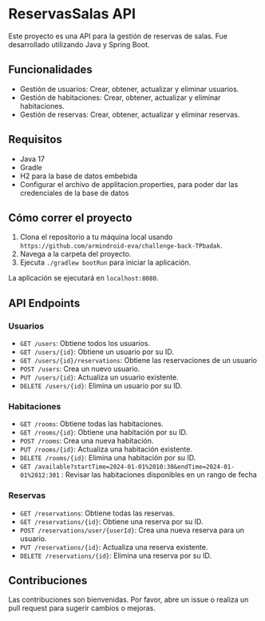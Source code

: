 # ReservasSalas API

Este proyecto es una API para la gestión de reservas de salas. Fue desarrollado utilizando Java y Spring Boot.

## Funcionalidades

- Gestión de usuarios: Crear, obtener, actualizar y eliminar usuarios.
- Gestión de habitaciones: Crear, obtener, actualizar y eliminar habitaciones.
- Gestión de reservas: Crear, obtener, actualizar y eliminar reservas.

## Requisitos

- Java 17
- Gradle
- H2 para la base de datos embebida
- Configurar el archivo de applitacion.properties, para poder dar las credenciales de la base de datos

## Cómo correr el proyecto

1. Clona el repositorio a tu máquina local usando `https://github.com/armindroid-eva/challenge-back-TPbadak`.
2. Navega a la carpeta del proyecto.
3. Ejecuta `./gradlew bootRun` para iniciar la aplicación.

La aplicación se ejecutará en `localhost:8080`.

## API Endpoints

### Usuarios

- `GET /users`: Obtiene todos los usuarios.
- `GET /users/{id}`: Obtiene un usuario por su ID.
- `GET /users/{id}/reservations`: Obtiene las reservaciones de un usuario
- `POST /users`: Crea un nuevo usuario.
- `PUT /users/{id}`: Actualiza un usuario existente.
- `DELETE /users/{id}`: Elimina un usuario por su ID.

### Habitaciones

- `GET /rooms`: Obtiene todas las habitaciones.
- `GET /rooms/{id}`: Obtiene una habitación por su ID.
- `POST /rooms`: Crea una nueva habitación.
- `PUT /rooms/{id}`: Actualiza una habitación existente.
- `DELETE /rooms/{id}`: Elimina una habitación por su ID.
- `GET /available?startTime=2024-01-01%2010:30&endTime=2024-01-01%2012:301` : Revisar las habitaciones disponibles en un rango de fecha

### Reservas

- `GET /reservations`: Obtiene todas las reservas.
- `GET /reservations/{id}`: Obtiene una reserva por su ID.
- `POST /reservations/user/{userId}`: Crea una nueva reserva para un usuario.
- `PUT /reservations/{id}`: Actualiza una reserva existente.
- `DELETE /reservations/{id}`: Elimina una reserva por su ID.


## Contribuciones

Las contribuciones son bienvenidas. Por favor, abre un issue o realiza un pull request para sugerir cambios o mejoras.
